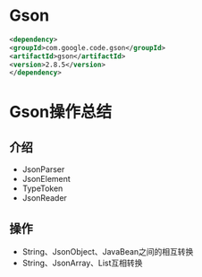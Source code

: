# Gson

```xml
<dependency>
<groupId>com.google.code.gson</groupId>
<artifactId>gson</artifactId>
<version>2.8.5</version>
</dependency>
```
# Gson操作总结

## 介绍

- JsonParser
- JsonElement
- TypeToken
- JsonReader

## 操作

- String、JsonObject、JavaBean之间的相互转换
- String、JsonArray、List互相转换
